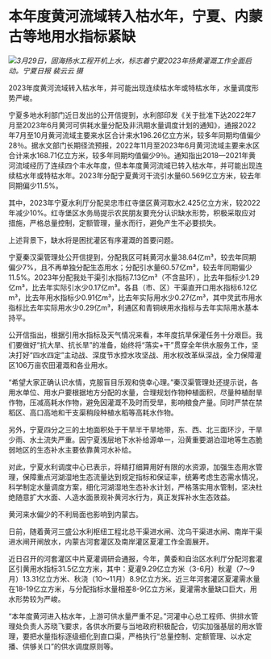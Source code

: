 # 本年度黄河流域转入枯水年，宁夏、内蒙古等地用水指标紧缺

![](https://inews.gtimg.com/om_bt/Ozv2g2z4hBJNDQFM4vkXvLlhZhPRREZCoCmIjSijB6njcAA/1000)_3月29日，固海扬水工程开机上水，标志着宁夏2023年扬黄灌溉工作全面启动。宁夏日报
裴云云 摄_

2023年度黄河流域转入枯水年，并可能出现连续枯水年或特枯水年，水量调度形势严峻。

宁夏多地水利部门近日发出的公开信提到，水利部印发《关于批准下达2022年7月至2023年6月黄河可供耗水量分配及非汛期水量调度计划的通知》，通报2022年7月至10月黄河流域主要来水区合计来水196.26亿立方米，较多年同期均值偏少28％。据水文部门长期径流预报，2022年11月至2023年6月黄河流域主要来水区合计来水168.71亿立方米，较多年同期均值偏少9％。通知指出2018—2021年黄河流域经历了连续四个丰水年度，但本年度黄河流域已转入枯水年，并可能出现连续枯水年或特枯水年。2023年分配宁夏黄河干流引水量60.569亿立方米，较去年同期偏少11.5%。

其中，2023年宁夏水利厅分配吴忠市红寺堡区黄河取水2.425亿立方米，较2022年减少10%。红寺堡区水务局提示农民朋友要充分认识缺水形势，积极采取应对措施，严格总量控制，定额管理，量水而行，避免产生不必要损失。

上述背景下，缺水将是困扰灌区有序灌溉的首要问题。

宁夏秦汉渠管理处公开信提到，分配我区可耗黄河水量38.64亿m³，较去年同期偏少7%，且不再单独分配生态用水；分配引水量60.57亿m³，较去年同期偏少11.5%。2023年分配我处干渠引水指标7.13亿m³（不含盐环），比去年指标少1.29亿m³，比去年实际引水少0.17亿m³。各县（市、区）干渠直开口用水指标6.12亿m³，比去年用水指标少0.91亿m³，比去年实际用水少0.27亿m³，其中灵武市用水指标比去年实际用水少0.29亿m³，利通区和青铜峡用水指标与去年实际用水基本持平。

公开信指出，根据引用水指标及天气情况来看，本年度抗旱保灌任务十分艰巨。我们要做好“抗大旱、抗长旱”的准备，始终将“落实+干”贯穿全年供水服务工作，坚决打好“四水四定”主动战、深度节水控水攻坚战、用水权改革纵深战，全力保障灌区106万亩农田灌溉和各业用水。

“希望大家正确认识水情，克服盲目乐观和侥幸心理。”秦汉渠管理处还提示说，各用水单位、用水户要根据地方分配的水量，合理规划作物种植面积，尽量种植耐旱作物，压减高耗水作物，避免因灌溉不及时而受旱，影响粮食产量。同时严禁在禁稻区、高口高地和干支渠稍段种植水稻等高耗水作物。

另外，宁夏四分之三的土地面积处于干旱半干旱地带，东、西、北三面环沙，干旱少雨、水土流失严重。因宁夏浅层地下水补给源单一，沿黄重要湖泊湿地等生态脆弱地区的生态补水主要依靠黄河水补给。

对此，宁夏水利调度中心已表示，将精打细算用好有限的水资源，加强生态用水管理，保障重点河湖湿地生态流量达到规定指标和保证率，统筹考虑生态需水情况，科学制定水量调度方案，细化河湖湿地生态补水计划，严格落实用水管制，坚决杜绝随意扩大水面、人造水面景观补黄河水行为，真正发挥补水生态效益。

黄河来水偏少的不利局面也影响到内蒙古。

日前，随着黄河三盛公水利枢纽工程北总干渠进水闸、沈乌干渠进水闸、南岸干渠进水闸开闸放水，内蒙古河套灌区及南岸灌区夏灌工作全面展开。

近日召开的河套灌区中片夏灌调研会通报，今年，黄委和自治区水利厅分配河套灌区引黄用水指标31.5亿立方米，其中：夏灌9.29亿立方米（3-6月）秋灌（7～9月）13.31亿立方米、秋浇（10～11月）8.9亿立方米。近三年河套灌区夏灌需水量在18-19亿立方米，与分配指标水量相差8-9亿立方米，夏灌需水量缺口巨大，用水形势较为严峻。

“本年度黄河进入枯水年，上游可供水量严重不足。”河灌中心总工程师、供排水管理处负责人苏晓飞要求，各供水所要与当地政府积极配合，切实加强基层的用水管理，要把水量指标逐级细化到直口渠，严格执行“总量控制、定额管理、以水定播、供够关口”的供水调度原则等。

